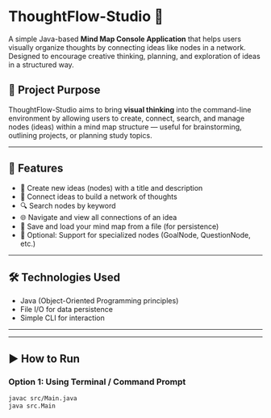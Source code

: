 # ThoughtFlow-Studio 🧠

A simple Java-based **Mind Map Console Application** that helps users visually organize thoughts by connecting ideas like nodes in a network. Designed to encourage creative thinking, planning, and exploration of ideas in a structured way.

## 📌 Project Purpose

ThoughtFlow-Studio aims to bring **visual thinking** into the command-line environment by allowing users to create, connect, search, and manage nodes (ideas) within a mind map structure — useful for brainstorming, outlining projects, or planning study topics.

---

## 🚀 Features

- 📝 Create new ideas (nodes) with a title and description  
- 🔗 Connect ideas to build a network of thoughts  
- 🔍 Search nodes by keyword  
- 🌐 Navigate and view all connections of an idea  
- 💾 Save and load your mind map from a file (for persistence)  
- 🧩 Optional: Support for specialized nodes (GoalNode, QuestionNode, etc.)

---

## 🛠 Technologies Used

- Java (Object-Oriented Programming principles)
- File I/O for data persistence
- Simple CLI for interaction

---

---

## ▶️ How to Run

### Option 1: Using Terminal / Command Prompt

```bash
javac src/Main.java
java src.Main



